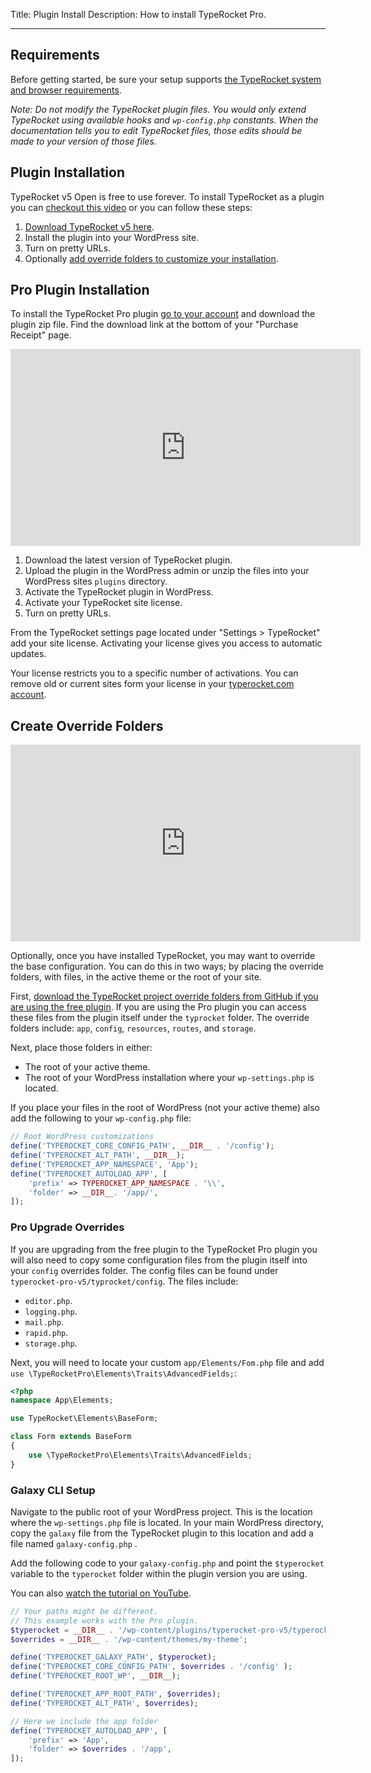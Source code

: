 Title: Plugin Install
Description: How to install TypeRocket Pro.

---

## Requirements

Before getting started, be sure your setup supports [the TypeRocket system and browser requirements](/docs/v5/requirements).

*Note: Do not modify the TypeRocket plugin files. You would only extend TypeRocket using available hooks and `wp-config.php` constants. When the documentation tells you to edit TypeRocket files, those edits should be made to your version of those files.*

## Plugin Installation

TypeRocket v5 Open is free to use forever. To install TypeRocket as a plugin you can [checkout this video](https://www.youtube.com/watch?v=JNbSneZXBm4) or you can follow these steps:

1. [Download TypeRocket v5 here](https://typerocket.com/downloads/v5.zip).
2. Install the plugin into your WordPress site.
3. Turn on pretty URLs.
4. Optionally [add override folders to customize your installation](/docs/v5/install-via-plugin/#section-create-override-folders).

## Pro Plugin Installation

To install the TypeRocket Pro plugin [go to your account](/account/) and download the plugin zip file. Find the download link at the bottom of your "Purchase Receipt" page.

<iframe width="560" height="315" src="https://www.youtube.com/embed/QZZkVCtUCbo" frameborder="0" allow="accelerometer; autoplay; clipboard-write; encrypted-media; gyroscope; picture-in-picture" allowfullscreen></iframe>

1. Download the latest version of TypeRocket plugin.
2. Upload the plugin in the WordPress admin or unzip the files into your WordPress sites `plugins` directory.
3. Activate the TypeRocket plugin in WordPress.
4. Activate your TypeRocket site license.
5. Turn on pretty URLs.

From the TypeRocket settings page located under "Settings > TypeRocket" add your site license. Activating your license gives you access to automatic updates.

Your license restricts you to a specific number of activations. You can remove old or current sites form your license in your [typerocket.com account](https://typerocket.com/account/).

## Create Override Folders

<iframe width="560" height="315" src="https://www.youtube.com/embed/tXPn7wUfBdo" frameborder="0" allow="accelerometer; autoplay; clipboard-write; encrypted-media; gyroscope; picture-in-picture" allowfullscreen></iframe>

Optionally, once you have installed TypeRocket, you may want to override the base configuration. You can do this in two ways; by placing the override folders, with files, in the active theme or the root of your site.

First, [download the TypeRocket project override folders from GitHub if you are using the free plugin](https://github.com/TypeRocket/typerocket). If you are using the Pro plugin you can access these files from the plugin itself under the `typrocket` folder. The override folders include: `app`, `config`, `resources`, `routes`, and `storage`.

Next, place those folders in either:

- The root of your active theme. 
- The root of your WordPress installation where your `wp-settings.php` is located.

If you place your files in the root of WordPress (not your active theme) also add the following to your `wp-config.php` file:

```php
// Root WordPress customizations
define('TYPEROCKET_CORE_CONFIG_PATH', __DIR__ . '/config');
define('TYPEROCKET_ALT_PATH', __DIR__);
define('TYPEROCKET_APP_NAMESPACE', 'App');
define('TYPEROCKET_AUTOLOAD_APP', [
    'prefix' => TYPEROCKET_APP_NAMESPACE . '\\',
    'folder' => __DIR__. '/app/',
]);
```

### Pro Upgrade Overrides

If you are upgrading from the free plugin to the TypeRocket Pro plugin you will also need to copy some configuration files from the plugin itself into your `config` overrides folder. The config files can be found under `typerocket-pro-v5/typrocket/config`. The files include:

- `editor.php`.
- `logging.php`.
- `mail.php`.
- `rapid.php`.
- `storage.php`.

Next, you will need to locate your custom `app/Elements/Fom.php` file and add `use \TypeRocketPro\Elements\Traits\AdvancedFields;`:

```php
<?php
namespace App\Elements;

use TypeRocket\Elements\BaseForm;

class Form extends BaseForm
{ 
    use \TypeRocketPro\Elements\Traits\AdvancedFields;
}
```

### Galaxy CLI Setup

Navigate to the public root of your WordPress project. This is the location where the `wp-settings.php` file is located. In your main WordPress directory, copy the `galaxy` file from the TypeRocket plugin to this location and add a file named `galaxy-config.php` .

Add the following code to your `galaxy-config.php` and point the `$typerocket` variable to the `typerocket` folder within the plugin version you are using.

You can also [watch the tutorial on YouTube](https://youtu.be/tXPn7wUfBdo?t=165).

```php
// Your paths might be different.
// This example works with the Pro plugin.
$typerocket = __DIR__ . '/wp-content/plugins/typerocket-pro-v5/typerocket';
$overrides = __DIR__ . '/wp-content/themes/my-theme';

define('TYPEROCKET_GALAXY_PATH', $typerocket);
define('TYPEROCKET_CORE_CONFIG_PATH', $overrides . '/config' );
define('TYPEROCKET_ROOT_WP', __DIR__);

define('TYPEROCKET_APP_ROOT_PATH', $overrides);
define('TYPEROCKET_ALT_PATH', $overrides);

// Here we include the app folder
define('TYPEROCKET_AUTOLOAD_APP', [
    'prefix' => 'App',
    'folder' => $overrides . '/app',
]);
```